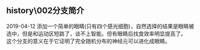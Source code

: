 ﻿## history\002分支简介
2019-04-12 添加一个简单的眼睛(只有四个感光细胞)，自然选择的结果是眼睛被选中，但是和运动区短路了，谈不上智能。但有眼睛后找食效率明显提高了。  
这个分支的意义在于它证明了完全随机分布的神经元可以进化成眼睛。 